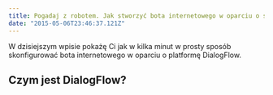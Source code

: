 ```yaml
---
title: Pogadaj z robotem. Jak stworzyć bota internetowego w oparciu o system DialogFlow
date: "2015-05-06T23:46:37.121Z"
---
```


W dzisiejszym wpisie pokażę Ci jak w kilka minut w prosty sposób skonfigurować bota internetowego w oparciu o platformę DialogFlow.

## Czym jest DialogFlow?
